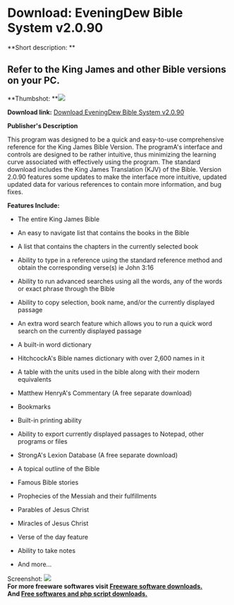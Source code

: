 # Download: EveningDew Bible System v2.0.90

**Short description: **

## Refer to the King James and other Bible versions on your PC.

  
**Thumbshot: **![](http://www.freewarefiles.com/screenshot/eveningdew_md.gif)   
  
**Download link:** [Download EveningDew Bible System v2.0.90](http://freesoftwares.boysofts.com/EveningDew-Bible-System-V_program_12843.html)  
  

**Publisher's Description**  
  

This program was designed to be a quick and easy-to-use comprehensive
reference for the King James Bible Version. The programA's interface and
controls are designed to be rather intuitive, thus minimizing the learning
curve associated with effectively using the program. The standard download
includes the King James Translation (KJV) of the Bible. Version 2.0.90
features some updates to make the interface more intuitive, updated updated
data for various references to contain more information, and bug fixes.

**Features Include:**

  * The entire King James Bible   
  

  * An easy to navigate list that contains the books in the Bible   
  

  * A list that contains the chapters in the currently selected book   
  

  * Ability to type in a reference using the standard reference method and obtain the corresponding verse(s) ie John 3:16   
  

  * Ability to run advanced searches using all the words, any of the words or exact phrase through the Bible   
  

  * Ability to copy selection, book name, and/or the currently displayed passage   
  

  * An extra word search feature which allows you to run a quick word search on the currently displayed passage   
  

  * A built-in word dictionary   
  

  * HitchcockA's Bible names dictionary with over 2,600 names in it   
  

  * A table with the units used in the bible along with their modern equivalents   
  

  * Matthew HenryA's Commentary (A free separate download)   
  

  * Bookmarks   
  

  * Built-in printing ability   
  

  * Ability to export currently displayed passages to Notepad, other programs or files   
  

  * StrongA's Lexion Database (A free separate download)   
  

  * A topical outline of the Bible   
  

  * Famous Bible stories   
  

  * Prophecies of the Messiah and their fulfillments   
  

  * Parables of Jesus Christ   
  

  * Miracles of Jesus Christ   
  

  * Verse of the day feature   
  

  * Ability to take notes   
  

  * And more...   
  

  
  
Screenshot: ![](http://www.freewarefiles.com/screenshot/eveningdew.gif)  
**For more freeware softwares visit [Freeware software downloads.](http://freesoftwares.boysofts.com/)**   
**And [Free softwares and php script downloads.](http://www.boysofts.com/)**

